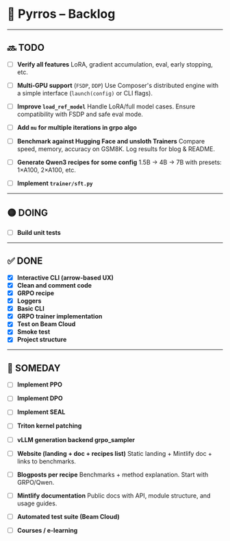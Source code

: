 # 🧠 Pyrros – Backlog

---

## 🔜 TODO

- [ ] **Verify all features**
      LoRA, gradient accumulation, eval, early stopping, etc.

- [ ] **Multi-GPU support** (`FSDP`, `DDP`)
      Use Composer's distributed engine with a simple interface (`launch(config)` or CLI flags).

- [ ] **Improve `load_ref_model`**
      Handle LoRA/full model cases. Ensure compatibility with FSDP and safe eval mode.

- [ ] **Add `mu` for multiple iterations in grpo algo**

- [ ] **Benchmark against Hugging Face and unsloth Trainers**
      Compare speed, memory, accuracy on GSM8K. Log results for blog & README.

- [ ] **Generate Qwen3 recipes for some config**
      1.5B → 4B → 7B with presets: 1×A100, 2×A100, etc.

- [ ] **Implement `trainer/sft.py`**

---

## 🟡 DOING

- [ ] **Build unit tests**

---

## ✅ DONE

- [x] **Interactive CLI (arrow-based UX)**
- [x] **Clean and comment code**
- [x] **GRPO recipe**
- [x] **Loggers**
- [x] **Basic CLI**
- [x] **GRPO trainer implementation**
- [x] **Test on Beam Cloud**
- [x] **Smoke test**
- [x] **Project structure**

---

## 🧭 SOMEDAY

- [ ] **Implement PPO**
- [ ] **Implement DPO**
- [ ] **Implement SEAL**
- [ ] **Triton kernel patching**

- [ ] **vLLM generation backend grpo_sampler**

- [ ] **Website (landing + doc + recipes list)**
      Static landing + Mintlify doc + links to benchmarks.

- [ ] **Blogposts per recipe**
      Benchmarks + method explanation. Start with GRPO/Qwen.

- [ ] **Mintlify documentation**
      Public docs with API, module structure, and usage guides.

- [ ] **Automated test suite (Beam Cloud)**
- [ ] **Courses / e-learning**
